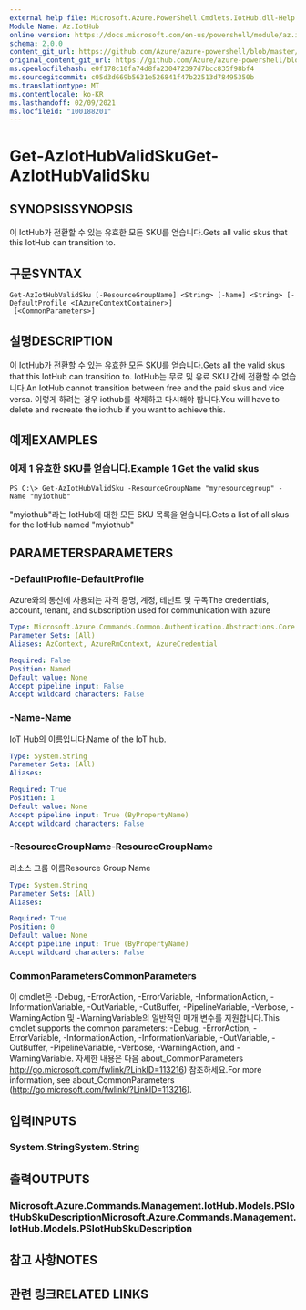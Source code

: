 ```yaml
---
external help file: Microsoft.Azure.PowerShell.Cmdlets.IotHub.dll-Help.xml
Module Name: Az.IotHub
online version: https://docs.microsoft.com/en-us/powershell/module/az.iothub/get-aziothubvalidsku
schema: 2.0.0
content_git_url: https://github.com/Azure/azure-powershell/blob/master/src/IotHub/IotHub/help/Get-AzIotHubValidSku.md
original_content_git_url: https://github.com/Azure/azure-powershell/blob/master/src/IotHub/IotHub/help/Get-AzIotHubValidSku.md
ms.openlocfilehash: e0f178c10fa74d8fa230472397d7bcc835f98bf4
ms.sourcegitcommit: c05d3d669b5631e526841f47b22513d78495350b
ms.translationtype: MT
ms.contentlocale: ko-KR
ms.lasthandoff: 02/09/2021
ms.locfileid: "100188201"
---
```

# <span data-ttu-id="6687b-101">Get-AzIotHubValidSku</span><span class="sxs-lookup"><span data-stu-id="6687b-101">Get-AzIotHubValidSku</span></span>

## <span data-ttu-id="6687b-102">SYNOPSIS</span><span class="sxs-lookup"><span data-stu-id="6687b-102">SYNOPSIS</span></span>
<span data-ttu-id="6687b-103">이 IotHub가 전환할 수 있는 유효한 모든 SKU를 얻습니다.</span><span class="sxs-lookup"><span data-stu-id="6687b-103">Gets all valid skus that this IotHub can transition to.</span></span>

## <span data-ttu-id="6687b-104">구문</span><span class="sxs-lookup"><span data-stu-id="6687b-104">SYNTAX</span></span>

```
Get-AzIotHubValidSku [-ResourceGroupName] <String> [-Name] <String> [-DefaultProfile <IAzureContextContainer>]
 [<CommonParameters>]
```

## <span data-ttu-id="6687b-105">설명</span><span class="sxs-lookup"><span data-stu-id="6687b-105">DESCRIPTION</span></span>
<span data-ttu-id="6687b-106">이 IotHub가 전환할 수 있는 유효한 모든 SKU를 얻습니다.</span><span class="sxs-lookup"><span data-stu-id="6687b-106">Gets all the valid skus that this IotHub can transition to.</span></span>
<span data-ttu-id="6687b-107">IotHub는 무료 및 유료 SKU 간에 전환할 수 없습니다.</span><span class="sxs-lookup"><span data-stu-id="6687b-107">An IotHub cannot transition between free and the paid skus and vice versa.</span></span> <span data-ttu-id="6687b-108">이렇게 하려는 경우 iothub를 삭제하고 다시해야 합니다.</span><span class="sxs-lookup"><span data-stu-id="6687b-108">You will have to delete and recreate the iothub if you want to achieve this.</span></span>

## <span data-ttu-id="6687b-109">예제</span><span class="sxs-lookup"><span data-stu-id="6687b-109">EXAMPLES</span></span>

### <span data-ttu-id="6687b-110">예제 1 유효한 SKU를 얻습니다.</span><span class="sxs-lookup"><span data-stu-id="6687b-110">Example 1 Get the valid skus</span></span>
```
PS C:\> Get-AzIotHubValidSku -ResourceGroupName "myresourcegroup" -Name "myiothub"
```

<span data-ttu-id="6687b-111">"myiothub"라는 IotHub에 대한 모든 SKU 목록을 얻습니다.</span><span class="sxs-lookup"><span data-stu-id="6687b-111">Gets a list of all skus for the IotHub named "myiothub"</span></span>

## <span data-ttu-id="6687b-112">PARAMETERS</span><span class="sxs-lookup"><span data-stu-id="6687b-112">PARAMETERS</span></span>

### <span data-ttu-id="6687b-113">-DefaultProfile</span><span class="sxs-lookup"><span data-stu-id="6687b-113">-DefaultProfile</span></span>
<span data-ttu-id="6687b-114">Azure와의 통신에 사용되는 자격 증명, 계정, 테넌트 및 구독</span><span class="sxs-lookup"><span data-stu-id="6687b-114">The credentials, account, tenant, and subscription used for communication with azure</span></span>

```yaml
Type: Microsoft.Azure.Commands.Common.Authentication.Abstractions.Core.IAzureContextContainer
Parameter Sets: (All)
Aliases: AzContext, AzureRmContext, AzureCredential

Required: False
Position: Named
Default value: None
Accept pipeline input: False
Accept wildcard characters: False
```

### <span data-ttu-id="6687b-115">-Name</span><span class="sxs-lookup"><span data-stu-id="6687b-115">-Name</span></span>
<span data-ttu-id="6687b-116">IoT Hub의 이름입니다.</span><span class="sxs-lookup"><span data-stu-id="6687b-116">Name of the IoT hub.</span></span> 

```yaml
Type: System.String
Parameter Sets: (All)
Aliases:

Required: True
Position: 1
Default value: None
Accept pipeline input: True (ByPropertyName)
Accept wildcard characters: False
```

### <span data-ttu-id="6687b-117">-ResourceGroupName</span><span class="sxs-lookup"><span data-stu-id="6687b-117">-ResourceGroupName</span></span>
<span data-ttu-id="6687b-118">리소스 그룹 이름</span><span class="sxs-lookup"><span data-stu-id="6687b-118">Resource Group Name</span></span>

```yaml
Type: System.String
Parameter Sets: (All)
Aliases:

Required: True
Position: 0
Default value: None
Accept pipeline input: True (ByPropertyName)
Accept wildcard characters: False
```

### <span data-ttu-id="6687b-119">CommonParameters</span><span class="sxs-lookup"><span data-stu-id="6687b-119">CommonParameters</span></span>
<span data-ttu-id="6687b-120">이 cmdlet은 -Debug, -ErrorAction, -ErrorVariable, -InformationAction, -InformationVariable, -OutVariable, -OutBuffer, -PipelineVariable, -Verbose, -WarningAction 및 -WarningVariable의 일반적인 매개 변수를 지원합니다.</span><span class="sxs-lookup"><span data-stu-id="6687b-120">This cmdlet supports the common parameters: -Debug, -ErrorAction, -ErrorVariable, -InformationAction, -InformationVariable, -OutVariable, -OutBuffer, -PipelineVariable, -Verbose, -WarningAction, and -WarningVariable.</span></span> <span data-ttu-id="6687b-121">자세한 내용은 다음 about_CommonParameters http://go.microsoft.com/fwlink/?LinkID=113216) 참조하세요.</span><span class="sxs-lookup"><span data-stu-id="6687b-121">For more information, see about_CommonParameters (http://go.microsoft.com/fwlink/?LinkID=113216).</span></span>

## <span data-ttu-id="6687b-122">입력</span><span class="sxs-lookup"><span data-stu-id="6687b-122">INPUTS</span></span>

### <span data-ttu-id="6687b-123">System.String</span><span class="sxs-lookup"><span data-stu-id="6687b-123">System.String</span></span>

## <span data-ttu-id="6687b-124">출력</span><span class="sxs-lookup"><span data-stu-id="6687b-124">OUTPUTS</span></span>

### <span data-ttu-id="6687b-125">Microsoft.Azure.Commands.Management.IotHub.Models.PSIotHubSkuDescription</span><span class="sxs-lookup"><span data-stu-id="6687b-125">Microsoft.Azure.Commands.Management.IotHub.Models.PSIotHubSkuDescription</span></span>

## <span data-ttu-id="6687b-126">참고 사항</span><span class="sxs-lookup"><span data-stu-id="6687b-126">NOTES</span></span>

## <span data-ttu-id="6687b-127">관련 링크</span><span class="sxs-lookup"><span data-stu-id="6687b-127">RELATED LINKS</span></span>
